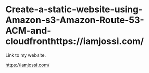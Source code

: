 # Create-a-static-website-using-Amazon-s3-Amazon-Route-53-ACM-and-cloudfronthttps://iamjossi.com/
Link to my website.

https://iamjossi.com/
